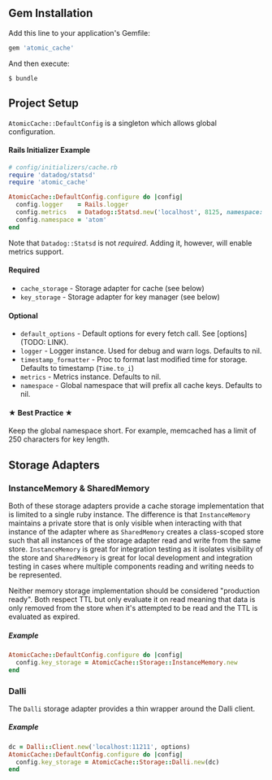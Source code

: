 ## Gem Installation
Add this line to your application's Gemfile:

```ruby
gem 'atomic_cache'
```

And then execute:

    $ bundle

## Project Setup
`AtomicCache::DefaultConfig` is a singleton which allows global configuration.

#### Rails Initializer Example
```ruby
# config/initializers/cache.rb
require 'datadog/statsd'
require 'atomic_cache'

AtomicCache::DefaultConfig.configure do |config|
  config.logger    = Rails.logger
  config.metrics   = Datadog::Statsd.new('localhost', 8125, namespace: 'cache.atomic')
  config.namespace = 'atom'
end
```

Note that `Datadog::Statsd` is not _required_.  Adding it, however, will enable metrics support.

#### Required
  * `cache_storage` - Storage adapter for cache (see below)
  * `key_storage` - Storage adapter for key manager (see below)

#### Optional
  * `default_options` - Default options for every fetch call.  See [options](TODO: LINK).
  * `logger` - Logger instance.  Used for debug and warn logs. Defaults to nil.
  * `timestamp_formatter` - Proc to format last modified time for storage. Defaults to timestamp (`Time.to_i`)
  * `metrics` - Metrics instance. Defaults to nil.
  * `namespace` - Global namespace that will prefix all cache keys. Defaults to nil.

#### ★ Best Practice ★
Keep the global namespace short.  For example, memcached has a limit of 250 characters for key length.

## Storage Adapters

### InstanceMemory & SharedMemory
Both of these storage adapters provide a cache storage implementation that is limited to a single ruby instance.  The difference is that `InstanceMemory` maintains a private store that is only visible when interacting with that instance of the adapter where as `SharedMemory` creates a class-scoped store such that all instances of the storage adapter read and write from the same store.  `InstanceMemory` is great for integration testing as it isolates visibility of the store and `SharedMemory` is great for local development and integration testing in cases where multiple components reading and writing needs to be represented.

Neither memory storage implementation should be considered "production ready".  Both respect TTL but only evaluate it on read meaning that data is only removed from the store when it's attempted to be read and the TTL is evaluated as expired.

##### Example
```ruby
AtomicCache::DefaultConfig.configure do |config|
  config.key_storage = AtomicCache::Storage::InstanceMemory.new
end
```

### Dalli
The `Dalli` storage adapter provides a thin wrapper around the Dalli client.

##### Example
```ruby
dc = Dalli::Client.new('localhost:11211', options)
AtomicCache::DefaultConfig.configure do |config|
  config.key_storage = AtomicCache::Storage::Dalli.new(dc)
end
```

